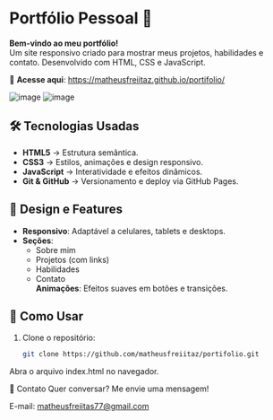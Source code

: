 # Portfólio Pessoal 🌟

**Bem-vindo ao meu portfólio!**  
Um site responsivo criado para mostrar meus projetos, habilidades e contato. Desenvolvido com HTML, CSS e JavaScript.

🔗 **Acesse aqui**: https://matheusfreiitaz.github.io/portifolio/

![image](https://github.com/user-attachments/assets/d2488391-0d87-4043-80a5-da2ae32841e3)
![image](https://github.com/user-attachments/assets/92e50a9e-98a4-4961-86a9-47a207d0134d)



## 🛠️ Tecnologias Usadas
- **HTML5** → Estrutura semântica.  
- **CSS3** → Estilos, animações e design responsivo.  
- **JavaScript** → Interatividade e efeitos dinâmicos.  
- **Git & GitHub** → Versionamento e deploy via GitHub Pages.  

## 🎨 Design e Features
- **Responsivo**: Adaptável a celulares, tablets e desktops.  
- **Seções**:  
  - Sobre mim  
  - Projetos (com links)  
  - Habilidades  
  - Contato  
 **Animações**: Efeitos suaves em botões e transições.  



## 📌 Como Usar
1. Clone o repositório:
   ```bash
   git clone https://github.com/matheusfreiitaz/portifolio.git
Abra o arquivo index.html no navegador.

📩 Contato
Quer conversar? Me envie uma mensagem!

E-mail:  matheusfreiitas77@gmail.com

